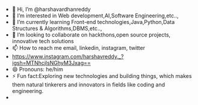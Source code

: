 - 👋 Hi, I’m @harshavardhanreddy
- 👀 I’m interested in Web development,AI,Software Engineering,etc..,
- 🌱 I’m currently learning Front-end technologies,Java,Python,Data Structures & Algorithms,DBMS,etc..,
- 💞️ I’m looking to collaborate on hackthons,open source projects, innovative tech solutions 
- 📫 How to reach me email, linkedin, instagram, twitter
- https://www.instagram.com/harshavreddy._?igsh=MTNhcjlsNGhyM3Jxag==
- 😄 Pronouns: he/him
- ⚡ Fun fact:Exploring new technologies and building things, which makes them natural tinkerers and innovators in fields like coding and engineering.
- 
<!---
harshavardhanreddym/harshavardhanreddym is a ✨ special ✨ repository because its `README.md` (this file) appears on your GitHub profile.
You can click the Preview link to take a look at your changes.
--->
